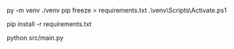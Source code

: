 py -m venv ./venv
pip freeze > requirements.txt
.\venv\Scripts\Activate.ps1

pip install -r requirements.txt

python src/main.py